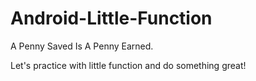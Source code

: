 Android-Little-Function
=======================

A Penny Saved Is A Penny Earned.

Let's practice with little function and do something great!
